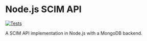 # Node.js SCIM API

<a href="https://github.com/yuvalherziger/node-scim-api/actions/workflows/unit.yaml"><img src="https://github.com/yuvalherziger/node-scim-api/actions/workflows/unit.yaml/badge.svg" alt="Tests"></a>

A SCIM API implementation in Node.js with a MongoDB backend.
